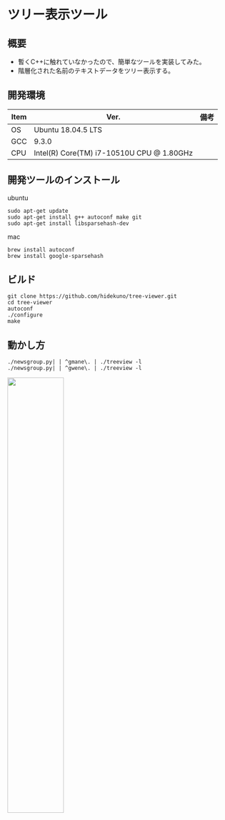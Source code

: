
ツリー表示ツール
=================

## 概要
- 暫くC++に触れていなかったので、簡単なツールを実装してみた。
- 階層化された名前のテキストデータをツリー表示する。

## 開発環境
| Item   | Ver. |備考|
|--------|--------|--------|
| OS     | Ubuntu 18.04.5 LTS | |
| GCC    | 9.3.0||
| CPU    | Intel(R) Core(TM) i7-10510U CPU @ 1.80GHz|

## 開発ツールのインストール
ubuntu
```
sudo apt-get update
sudo apt-get install g++ autoconf make git
sudo apt-get install libsparsehash-dev
```
mac
```
brew install autoconf
brew install google-sparsehash
```

## ビルド
```
git clone https://github.com/hidekuno/tree-viewer.git
cd tree-viewer
autoconf
./configure
make
```

## 動かし方
```
./newsgroup.py| | ^gmane\. | ./treeview -l
./newsgroup.py| | ^gwene\. | ./treeview -l
```
<img src="https://user-images.githubusercontent.com/22115777/66184854-64bd2880-e6b8-11e9-863e-867540098065.png" width=50%>
